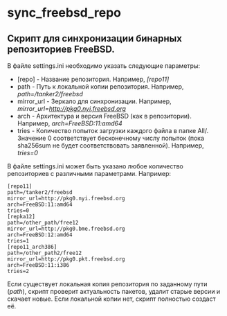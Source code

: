 # sync_freebsd_repo
## Скрипт для синхронизации бинарных репозиториев FreeBSD.

В файле settings.ini необходимо указать следующие параметры:
- [repo] - Название репозитория. Например, *[repo11]*
- path - Путь к локальной копии репозитория. Например, *path=/tanker2/freebsd*
- mirror_url - Зеркало для синхронизации. Например, *mirror_url=http://pkg0.nyi.freebsd.org*
- arch - Архитектура и версия FreeBSD (как в репозитории). Например, *arch=FreeBSD:11:amd64*
- tries - Количество попыток загрузки каждого файла в папке All/. Значение 0 соответствует бесконечному числу попыток (пока sha256sum не будет соответствовать заявленной). Например, *tries=0*

В файле settings.ini может быть указано любое количество репозиториев с различными параметрами. Например:

```
[repo11]
path=/tanker2/freebsd
mirror_url=http://pkg0.nyi.freebsd.org
arch=FreeBSD:11:amd64
tries=0
[repka12]
path=/other_path/free12
mirror_url=http://pkg0.bme.freebsd.org
arch=FreeBSD:12:amd64
tries=1
[repo11_arch386]
path=/other_path2/free12
mirror_url=http://pkg0.pkt.freebsd.org
arch=FreeBSD:11:i386
tries=2
```

Если существует локальная копия репозитория по заданному пути (*path*), скрипт проверит актуальность пакетов, удалит старые версии и скачает новые. 
Если локальной копии нет, скрипт полностью создаст её.
